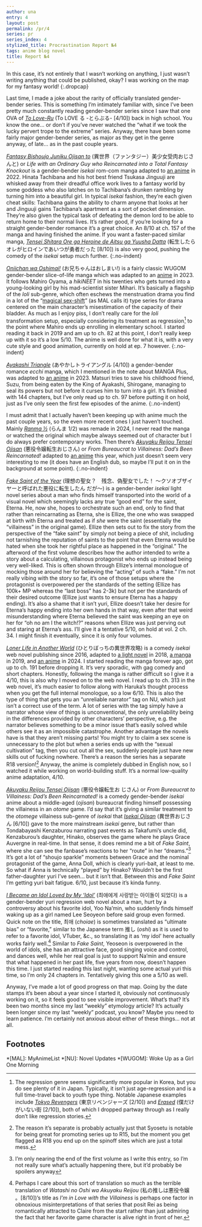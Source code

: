 ```yaml
---
author: una
entry: 4
layout: post
permalink: /pr/4
series: pr
series_index: 4
stylized_title: Procrastination Report №4
tags: anime blog novel
title: Report №4
---
```


In this case, it’s not entirely that I wasn’t working on anything, I just wasn’t
writing anything that could be published, okay? I was working on the map for my
fantasy world!
{:.dropcap}

Last time, I made a joke about the rarity of officially translated gender-bender
series. This is something I’m intimately familiar with, since I’ve been pretty
much constantly reading gender-bender series since I saw that one OVA of
[_To Love-Ru_](https://anidb.net/anime/5625) (To LOVE る -とらぶる- \[4/10\])
back in high school. You know the one… or don’t if you’ve never watched the
“what if we took the lucky pervert trope to the extreme” series. Anyway, there
have been some fairly major gender-bender series, as major as they get in the
genre anyway, of late… as in the past couple years.

[_Fantasy Bishoujo Juniku Ojisan to_](https://www.mangaupdates.com/series/0d2tmuc/fantasy-bishoujo-juniku-ojisan-to)
(異世界（ファンタジー）美少女受肉おじさんと) or _Life with an Ordinary Guy who
Reincarnated into a Total Fantasy Knockout_ is a gender-bender _isekai_ rom-com
manga adapted to [an anime](https://anidb.net/anime/16325) in 2022. Hinata
Tachibana and his hot best friend Tsukasa Jinguuji are whisked away from their
dreadful office work lives to a fantasy world by some goddess who also latches
on to Tachibana’s drunken rambling by turning him into a beautiful girl. In
typical _isekai_ fashion, they’re each given cheat skills: Tachibana gains the
ability to charm anyone that looks at her and Jinguuji gains Tachibana’s
apartment as a sort of pocket dimension. They’re also given the typical task of
defeating the demon lord to be able to return home to their normal lives. It’s
rather good, if you’re looking for a straight gender-bender romance it’s a great
choice. An 8/10 at ch. 157 of the manga and having finished the anime. If you
want a faster-paced similar manga,
[_Tensei Shitara Ore ga Heroine de Aitsu ga Yuusha Datta_](https://www.mangaupdates.com/series/g93ny20/tensei-shitara-ore-ga-heroine-de-aitsu-ga-yuusha-datta)
(転生したらオレがヒロインであいつが勇者だった \[8/10\]) is also very good,
pushing the comedy of the _isekai_ setup much further.
{:.no-indent}

[_Oniichan wa Oshimai!_](https://www.mangaupdates.com/series/fgf16kk/onii-chan-wa-oshimai)
(お兄ちゃんはおしまい!) is a fairly classic WUGOM gender-bender slice-of-life
manga which was adapted to an [anime](https://anidb.net/anime/17328) in 2023. It
follows Mahiro Oyama, a _hikiNEET_ in his twenties who gets turned into a
young-looking girl by his mad-scientist sister Mihari. It’s basically a flagship
of the _loli_ sub-genre, which often eschews the menstruation drama you find in
a lot of the
“[magical sex-shift](https://myanimelist.net/manga/genre/65/Magical_Sex_Shift)”
(as MAL calls it) type series for drama centered on the main character’s
misestimation of the capacity of their bladder. As much as I enjoy piss, I don’t
really care for the _loli_ transformation setup, especially considering its
treatment as regression[^fn1] to the point where Mahiro ends up enrolling in
elementary school. I started reading it back in 2019 and am up to ch. 82 at this
point, I don’t really keep up with it so it’s a low 5/10. The anime is well done
for what it is, with a very cute style and good animation, currently on hold at
ep. 7 however.
{:.no-indent}

[_Ayakashi Triangle_](https://www.mangaupdates.com/series/gbnfccj/ayakashi-triangle)
(あやかしトライアングル \[4/10\]) a gender-bender romance _ecchi_ manga, which I
mentioned in the note about MANGA Plus, was adapted to
[an anime](https://anidb.net/anime/17063) in 2023. Matsuri tries to save his
childhood friend, Suzu, from being eaten by the King of Ayakashi, Shirogane,
managing to seal its powers but not before it curses him to turn into a girl.
It’s finished with 144 chapters, but I’ve only read up to ch. 97 before putting
it on hold, just as I’ve only seen the first few episodes of the anime.
{:.no-indent}

I must admit that I actually haven’t been keeping up with anime much the past
couple years, so the even more recent ones I just haven’t touched. Mainly
[_Ranma ½_](https://anidb.net/anime/18700) (らんま 1/2) was remade in 2024, I
never read the manga or watched the original which maybe always seemed out of
character but I do always prefer contemporary works. Then there’s
[_Akuyaku Reijou Tensei Ojisan_](https://www.mangaupdates.com/series/x9p4ven/akuyaku-reijou-tensei-oji-san)
(悪役令嬢転生おじさん) or _From Bureaucrat to Villainess: Dad’s Been
Reincarnated!_ adapted to [an anime](https://anidb.net/anime/18366) this year,
which just doesn’t seem very interesting to me (it does have an English dub, so
maybe I’ll put it on in the background at some point).
{:.no-indent}

[_Fake Saint of the Year_](https://www.novelupdates.com/series/fake-saint-of-the-year/)
(理想の聖女？　残念、偽聖女でした！ ～クソオブザイヤーと呼ばれた悪役に転生したん
だが～) is a gender-bender _isekai_ light novel series about a man who finds
himself transported into the world of a visual novel which seemingly lacks any
true “good end” for the saint, Eterna. He, now she, hopes to orchestrate such an
end, only to find that rather than reincarnating as Eterna, she is Ellize, the
one who was swapped at birth with Eterna and treated as if _she_ were the saint
(essentially the “villainess” in the original game). Ellize then sets out to fix
the story from the perspective of the “fake saint” by simply not being a piece
of shit, including not tarnishing the reputation of saints to the point that
even Eterna would be hated when she took her rightful place as happened in the
“original.” The afterword of the first volume describes how the author intended
to write a story about a calculating, villainous protagonist who ends up instead
being very well-liked. This is often shown through Ellize’s internal monologue
of mocking those around her for believing the “acting” of such a “fake.” I’m not
really vibing with the story so far, it’s one of those setups where the
protagonist is overpowered per the standards of the setting (Ellize has 100k+ MP
whereas the “last boss” has 2-3k) but not per the standards of their desired
outcome (Ellize just wants to ensure Eterna has a happy ending). It’s also a
shame that it isn’t yuri, Ellize doesn’t take her desire for Eterna’s happy
ending into her own hands in that way, even after that weird misunderstanding
where Eterna believed the saint was keeping an eye on her for “oh no am I the
witch!?” reasons when Ellize was just perving out and staring at Eterna’s ass.
I’ll give it a tentative 5/10, on hold at vol. 2 ch. 34. I might finish it
eventually, since it is only four volumes.

[_Loner Life in Another World_](https://www.novelupdates.com/series/lonely-attack-on-the-different-world/)
(ひとりぼっちの異世界攻略) is a comedy _isekai_ web novel publishing since 2016,
adapted to
[a light novel](https://www.novelupdates.com/series/lonely-attack-on-the-different-world-ln/)
in 2018,
[a manga](https://www.mangaupdates.com/series/k55bz8a/hitoribocchi-no-isekai-kouryaku)
in 2019, and [an anime](https://anidb.net/anime/18432) in 2024. I started
reading the manga forever ago, got up to ch. 191 before dropping it. It’s very
sporadic, with gag comedy and short chapters. Honestly, following the manga is
rather difficult so I give it a 4/10, this is also why I moved on to the web
novel. I read up to ch. 313 in the web novel, it’s much easier to follow along
with Haruka’s thought process when you get the full internal monologue, so a low
6/10. This is also the type of thing that gets you an “unreliable narrator” tag
on NU, which just isn’t a correct use of the term. A lot of series with the tag
simply have a narrator whose view of things is unconventional, the only
unreliability being in the differences provided by other characters’
perspective, e.g. the narrator believes something to be a minor issue that’s
easily solved while others see it as an impossible catastrophe. Another
advantage the novels have is that they aren’t missing parts! You might try to
claim a sex scene is unnecessary to the plot but when a series ends up with the
“sexual cultivation” tag, then you cut out all the sex, suddenly people just
have new skills out of fucking nowhere. There’s a reason the series has a
separate R18 version\![^fn2] Anyway, the anime is completely dubbed in English
now, so I watched it while working on world-building stuff. It’s a normal
low-quality anime adaptation, 4/10.

[_Akuyaku Reijou Tensei Ojisan_](https://anidb.net/anime/18366) (悪役令嬢転生お
じさん) or _From Bureaucrat to Villainess: Dad’s Been Reincarnated!_ is a comedy
gender-bender _isekai_ anime about a middle-aged (_ojisan_) bureaucrat finding
himself possessing the villainess in an _otome_ game. I’d say that it’s giving a
similar treatment to the _otomege_ villainess sub-genre of _isekai_ that
[_Isekai Ojisan_](https://anidb.net/anime/16389) (異世界おじさん \[6/10\]) gave
to the more mainstream _isekai_ genre, but rather than Tondabayashi Kenzaburou
narrating past events as Takafumi’s uncle did, Kenzaburou’s daughter, Hinako,
observes the game where he plays Grace Auvergne in real-time. In that sense, it
does remind me a bit of _Fake Saint_, where she can see the fanbase’s reactions
to her “route” in her “dreams.”[^fn3] It’s got a lot of “shoujo sparkle” moments
between Grace and the nominal protagonist of the game, Anna Doll, which is
clearly yuri-bait, at least to me. So what if Anna is technically “played” by
Hinako? Wouldn’t be the first father-daughter yuri I’ve seen… but it isn’t that.
Between this and _Fake Saint_ I’m getting yuri bait fatigue. 6/10, just because
it’s kinda funny.

[_I Became an Idol Loved by My ‘Idol’_](https://www.novelupdates.com/series/i-became-an-idol-loved-by-my-idol/)
(최애에게 사랑받는 아이돌이 되었다) is a gender-bender yuri regression web novel
about a man, hurt by a controversy about his favorite idol, Yoo Na’min, who
suddenly finds himself waking up as a girl named Lee Seoyeon before said group
even formed. Quick note on the title, 최애 (_choiae_) is sometimes translated as
“ultimate bias” or “favorite,” similar to the Japanese term 推し (_oshi_) as it
is used to refer to a favorite idol, VTuber, &c., so translating it as ‘my idol’
here actually works fairly well.[^fn4] Similar to _Fake Saint_, Yeoseon is
overpowered in the world of idols, she has an attractive face, good singing
voice and control, and dances well, while her real goal is just to support
Na’min and ensure that what happened in her past life, five years from now,
doesn’t happen this time. I just started reading this last night, wanting some
actual yuri this time, so I’m only 24 chapters in. Tentatively giving this one a
5/10 as well.

Anyway, I’ve made a lot of good progress on that map. Going by the date stamps
it’s been about a year since I started it, obviously not continuously working on
it, so it feels good to see visible improvement. What’s that? It’s been two
months since my last “weekly” etymology article? It’s actually been longer since
my last “weekly” podcast, you know? Maybe you need to learn patience. I’m
certainly not anxious about either of these things… not at all.

## Footnotes

[^fn1]:
    The regression genre seems significantly more popular in Korea, but you do
    see plenty of it in Japan. Typically, it isn’t just age-regression and is a
    full time-travel back to youth type thing. Notable Japanese examples include
    [_Tokyo Revengers_](https://anidb.net/anime/15601) (東京リベンジャーズ
    \[2/10\]) and [_Erased_](https://anidb.net/anime/11292) (僕だけがいない街
    \[2/10\]), both of which I dropped partway through as I really don’t like
    regression stories.

[^fn2]:
    The reason it’s separate is probably actually just that Syosetu is notable
    for being great for promoting series up to R15, but the moment you get
    flagged as R18 you end up on the spinoff sites which are just a total mess.

[^fn3]:
    I’m only nearing the end of the first volume as I write this entry, so I’m
    not really sure what’s actually happening there, but it’d probably be
    spoilers anyway

[^fn4]:
    Perhaps I care about this sort of translation so much as the terrible
    translation of _Watashi no Oshi wa Akuyaku Reijou_ (私の推しは悪役令嬢
    。\[8/10\])’s title as _I’m in Love with the Villainess_ is perhaps one
    factor in obnoxious misinterpretations of that series that posit Rei as
    being romantically attracted to Claire from the start rather than just
    admiring the fact that her favorite game character is alive right in front
    of her.

*[MAL]: MyAnimeList
*[NU]: Novel Updates
*[WUGOM]: Woke Up as a Girl One Morning
